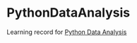 # PythonDataAnalysis
Learning record for [Python Data Analysis](https://www.coursera.org/learn/python-data-analysis/home/welcome)
